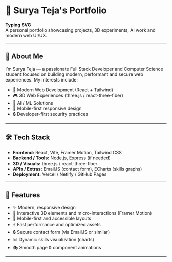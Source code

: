# 🚀 Surya Teja's Portfolio

**Typing SVG**  
A personal portfolio showcasing projects, 3D experiments, AI work and modern web UI/UX.

---



## 🌟 About Me
I’m Surya Teja — a passionate Full Stack Developer and Computer Science student focused on building modern, performant and secure web experiences. My interests include:

- 🎨 Modern Web Development (React + Tailwind)
- 🎮 3D Web Experiences (three.js / react-three-fiber)
- 🤖 AI / ML Solutions
- 📱 Mobile-first responsive design
- 🔒 Developer-first security practices

---
## 🛠️ Tech Stack
- **Frontend:** React, Vite, Framer Motion, Tailwind CSS  
- **Backend / Tools:** Node.js, Express (if needed)  
- **3D / Visuals:** three.js / react-three-fiber  
- **APIs / Extras:** EmailJS (contact form), ECharts (skills graphs)  
- **Deployment:** Vercel / Netlify / GitHub Pages

---

## 🎯 Features
- ✨ Modern, responsive design  
- 🌈 Interactive 3D elements and micro-interactions (Framer Motion)  
- 📱 Mobile-first and accessible layouts  
- ⚡ Fast performance and optimized assets  
- 🔒 Secure contact form (via EmailJS or similar)  
- 📊 Dynamic skills visualization (charts)  
- 🎭 Smooth page & component animations

---
